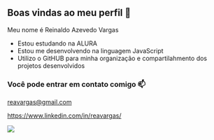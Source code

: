 ## Boas vindas ao meu perfil 💙

Meu nome é Reinaldo Azevedo Vargas

- Estou estudando na ALURA
- Estou me desenvolvendo na linguagem JavaScript
- Utilizo o GitHUB para minha organização e compartilahmento dos projetos desenvolvidos

### Você pode entrar em contato comigo 📫

reavargas@gmail.com

https://www.linkedin.com/in/reavargas/

![](https://media.tenor.com/4A4UHbVtBIIAAAAM/globe-world.gif)
